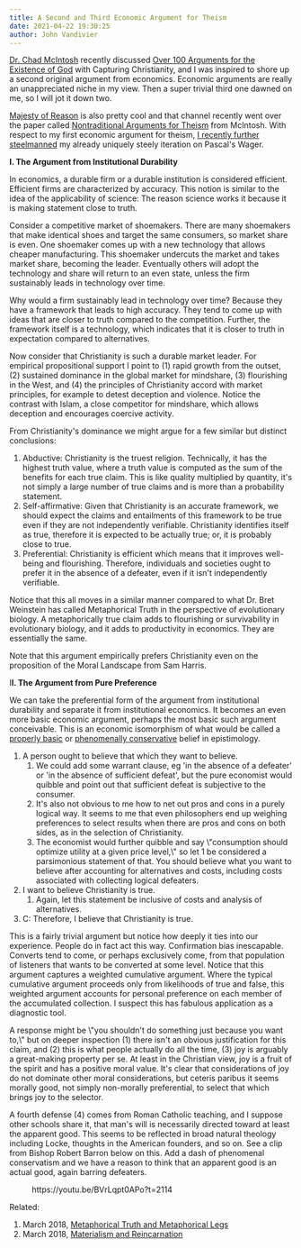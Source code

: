 ```yaml
---
title: A Second and Third Economic Argument for Theism
date: 2021-04-22 19:30:25
author: John Vandivier
---
```




<!-- wp:paragraph -->
<p><a href=\"https://cornell.academia.edu/CMcIntosh\">Dr. Chad McIntosh</a> recently discussed <a href=\"http://youtube.com/watch?v=Qi7ANgO2ZBU\">Over 100 Arguments for the Existence of God</a> with Capturing Christianity, and I was inspired to shore up a second original argument from economics. Economic arguments are really an unappreciated niche in my view. Then a super trivial third one dawned on me, so I will jot it down two.</p>
<!-- /wp:paragraph -->

<!-- wp:paragraph -->
<p><a href=\"https://www.youtube.com/watch?v=8V7TvkjXW3Q\">Majesty of Reason</a> is also pretty cool and that channel recently went over the paper called <a href=\"https://www.youtube.com/watch?v=8V7TvkjXW3Q\">Nontraditional Arguments for Theism</a> from McIntosh. With respect to my first economic argument for theism, <a href=\"https://www.youtube.com/watch?v=rDXwdvEv5TA\">I recently further steelmanned</a> my already uniquely steely iteration on Pascal's Wager.</p>
<!-- /wp:paragraph -->

<!-- wp:paragraph -->
<p><strong>I. The Argument from Institutional Durability</strong></p>
<!-- /wp:paragraph -->

<!-- wp:paragraph -->
<p>In economics, a durable firm or a durable institution is considered efficient. Efficient firms are characterized by accuracy. This notion is similar to the idea of the applicability of science: The reason science works it because it is making statement close to truth.</p>
<!-- /wp:paragraph -->

<!-- wp:paragraph -->
<p>Consider a competitive market of shoemakers. There are many shoemakers that make identical shoes and target the same consumers, so market share is even. One shoemaker comes up with a new technology that allows cheaper manufacturing. This shoemaker undercuts the market and takes market share, becoming the leader. Eventually others will adopt the technology and share will return to an even state, unless the firm sustainably leads in technology over time.</p>
<!-- /wp:paragraph -->

<!-- wp:paragraph -->
<p>Why would a firm sustainably lead in technology over time? Because they have a framework that leads to high accuracy. They tend to come up with ideas that are closer to truth compared to the competition. Further, the framework itself is a technology, which indicates that it is closer to truth in expectation compared to alternatives.</p>
<!-- /wp:paragraph -->

<!-- wp:paragraph -->
<p>Now consider that Christianity is such a durable market leader. For empirical propositional support I point to (1) rapid growth from the outset, (2) sustained dominance in the global market for mindshare, (3) flourishing in the West, and (4) the principles of Christianity accord with market principles, for example to detest deception and violence. Notice the contrast with Islam, a close competitor for mindshare, which allows deception and encourages coercive activity.</p>
<!-- /wp:paragraph -->

<!-- wp:paragraph -->
<p>From Christianity's dominance we might argue for a few similar but distinct conclusions:</p>
<!-- /wp:paragraph -->

<!-- wp:list {\"ordered\":true} -->
<ol><li>Abductive: Christianity is the truest religion. Technically, it has the highest truth value, where a truth value is computed as the sum of the benefits for each true claim. This is like quality multiplied by quantity, it's not simply a large number of true claims and is more than a probability statement.</li><li>Self-affirmative: Given that Christianity is an accurate framework, we should expect the claims and entailments of this framework to be true even if they are not independently verifiable. Christianity identifies itself as true, therefore it is expected to be actually true; or, it is probably close to true.</li><li>Preferential: Christianity is efficient which means that it improves well-being and flourishing. Therefore, individuals and societies ought to prefer it in the absence of a defeater, even if it isn't independently verifiable.</li></ol>
<!-- /wp:list -->

<!-- wp:paragraph -->
<p>Notice that this all moves in a similar manner compared to what Dr. Bret Weinstein has called Metaphorical Truth in the perspective of evolutionary biology. A metaphorically true claim adds to flourishing or survivability in evolutionary biology, and it adds to productivity in economics. They are essentially the same.</p>
<!-- /wp:paragraph -->

<!-- wp:paragraph -->
<p>Note that this argument empirically prefers Christianity even on the proposition of the Moral Landscape from Sam Harris.</p>
<!-- /wp:paragraph -->

<!-- wp:paragraph -->
<p>I<strong>I. The Argument from Pure Preference</strong></p>
<!-- /wp:paragraph -->

<!-- wp:paragraph -->
<p>We can take the preferential form of the argument from institutional durability and separate it from institutional economics. It becomes an even more basic economic argument, perhaps the most basic such argument conceivable. This is an economic isomorphism of what would be called a <a href=\"https://en.wikipedia.org/w/index.php?title=Basic_belief&amp;oldid=1004290462\">properly basic</a> or <a href=\"https://iep.utm.edu/phen-con/\">phenomenally conservative</a> belief in epistimology.</p>
<!-- /wp:paragraph -->

<!-- wp:list {\"ordered\":true} -->
<ol><li>A person ought to believe that which they want to believe.<ol><li>We could add some warrant clause, eg 'in the absence of a defeater' or 'in the absence of sufficient defeat', but the pure economist would quibble and point out that sufficient defeat is subjective to the consumer.</li><li>It's also not obvious to me how to net out pros and cons in a purely logical way. It seems to me that even philosophers end up weighing preferences to select results when there are pros and cons on both sides, as in the selection of Christianity.</li><li>The economist would further quibble and say \"consumption should optimize utility at a given price level,\" so let 1 be considered a parsimonious statement of that. You should believe what you want to believe after accounting for alternatives and costs, including costs associated with collecting logical defeaters.</li></ol></li><li>I want to believe Christianity is true.<ol><li>Again, let this statement be inclusive of costs and analysis of alternatives.</li></ol></li><li>C: Therefore, I believe that Christianity is true.</li></ol>
<!-- /wp:list -->

<!-- wp:paragraph -->
<p>This is a fairly trivial argument but notice how deeply it ties into our experience. People do in fact act this way. Confirmation bias inescapable. Converts tend to come, or perhaps exclusively come, from that population of listeners that wants to be converted at some level. Notice that this argument captures a weighted cumulative argument. Where the typical cumulative argument proceeds only from likelihoods of true and false, this weighted argument accounts for personal preference on each member of the accumulated collection. I suspect this has fabulous application as a diagnostic tool.</p>
<!-- /wp:paragraph -->

<!-- wp:paragraph -->
<p>A response might be \"you shouldn't do something just because you want to,\" but on deeper inspection (1) there isn't an obvious justification for this claim, and (2) this is what people actually do all the time, (3) joy is arguably a great-making property per se. At least in the Christian view, joy is a fruit of the spirit and has a positive moral value. It's clear that considerations of joy do not dominate other moral considerations, but ceteris paribus it seems morally good, not simply non-morally preferential, to select that which brings joy to the selector.</p>
<!-- /wp:paragraph -->

<!-- wp:paragraph -->
<p>A fourth defense (4) comes from Roman Catholic teaching, and I suppose other schools share it, that man's will is necessarily directed toward at least the apparent good. This seems to be reflected in broad natural theology including Locke, thoughts in the American founders, and so on. See a clip from Bishop Robert Barron below on this. Add a dash of phenomenal conservatism and we have a reason to think that an apparent good is an actual good, again barring defeaters.</p>
<!-- /wp:paragraph -->

<!-- wp:embed {\"url\":\"https://youtu.be/BVrLqpt0APo?t=2114\",\"type\":\"video\",\"providerNameSlug\":\"youtube\",\"responsive\":true,\"className\":\"wp-embed-aspect-16-9 wp-has-aspect-ratio\"} -->
<figure class=\"wp-block-embed is-type-video is-provider-youtube wp-block-embed-youtube wp-embed-aspect-16-9 wp-has-aspect-ratio\"><div class=\"wp-block-embed__wrapper\">
https://youtu.be/BVrLqpt0APo?t=2114
</div></figure>
<!-- /wp:embed -->

<!-- wp:paragraph -->
<p>Related:</p>
<!-- /wp:paragraph -->

<!-- wp:list {\"ordered\":true} -->
<ol><li>March 2018, <a href=\"https://www.afterecon.com/philosophy-religion-and-apologetics/metaphorical-truth-metaphorical-legs/\">Metaphorical Truth and Metaphorical Legs</a></li><li>March 2018, <a href=\"https://www.afterecon.com/philosophy-religion-and-apologetics/materialism-and-reincarnation/\">Materialism and Reincarnation</a></li></ol>
<!-- /wp:list -->